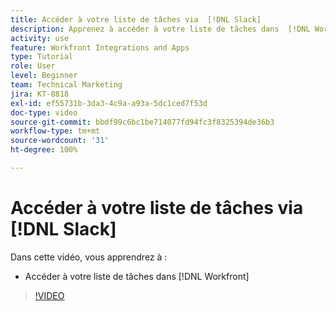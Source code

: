 ```yaml
---
title: Accéder à votre liste de tâches via  [!DNL Slack]
description: Apprenez à accéder à votre liste de tâches dans  [!DNL Workfront].
activity: use
feature: Workfront Integrations and Apps
type: Tutorial
role: User
level: Beginner
team: Technical Marketing
jira: KT-8818
exl-id: ef55731b-3da3-4c9a-a93a-5dc1ced7f53d
doc-type: video
source-git-commit: bbdf99c6bc1be714077fd94fc3f8325394de36b3
workflow-type: tm+mt
source-wordcount: '31'
ht-degree: 100%

---
```


# Accéder à votre liste de tâches via [!DNL Slack]

Dans cette vidéo, vous apprendrez à :

* Accéder à votre liste de tâches dans [!DNL Workfront]

>[!VIDEO](https://video.tv.adobe.com/v/3437922/?quality=12&learn=on&enablevpops=1&captions=fre_fr)
